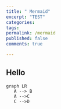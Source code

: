 ```yaml
---
title: " Mermaid"
excerpt: "TEST"
categories:
tags:
permalink: /mermaid
published: false
comments: true

---
```

## Hello

```mermaid
graph LR
   A --> B
   A -->C
   C -->D
```